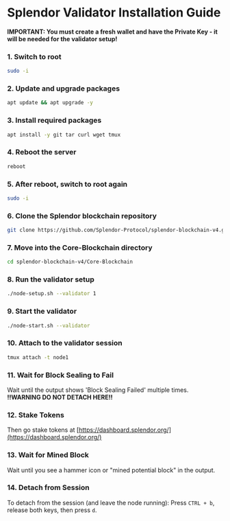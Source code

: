 # Splendor Validator Installation Guide

**IMPORTANT: You must create a fresh wallet and have the Private Key - it will be needed for the validator setup!**

### 1. Switch to root
```bash
sudo -i
```

### 2. Update and upgrade packages
```bash
apt update && apt upgrade -y
```

### 3. Install required packages
```bash
apt install -y git tar curl wget tmux
```

### 4. Reboot the server
```bash
reboot
```

### 5. After reboot, switch to root again
```bash
sudo -i
```

### 6. Clone the Splendor blockchain repository
```bash
git clone https://github.com/Splendor-Protocol/splendor-blockchain-v4.git
```

### 7. Move into the Core-Blockchain directory
```bash
cd splendor-blockchain-v4/Core-Blockchain
```

### 8. Run the validator setup
```bash
./node-setup.sh --validator 1
```

### 9. Start the validator
```bash
./node-start.sh --validator
```

### 10. Attach to the validator session
```bash
tmux attach -t node1
```

### 11. Wait for Block Sealing to Fail
Wait until the output shows 'Block Sealing Failed' multiple times.
**!!WARNING DO NOT DETACH HERE!!**

### 12. Stake Tokens
Then go stake tokens at [https://dashboard.splendor.org/](https://dashboard.splendor.org/)

### 13. Wait for Mined Block
Wait until you see a hammer icon or "mined potential block" in the output.

### 14. Detach from Session
To detach from the session (and leave the node running):
Press `CTRL + b`, release both keys, then press `d`.
